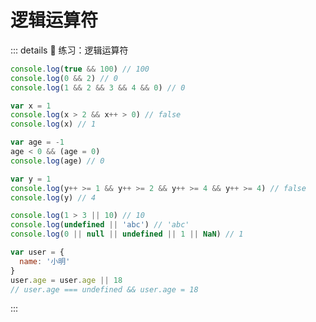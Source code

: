 # 逻辑运算符

<!-- #region demo -->

::: details 📝 练习：逻辑运算符

```js
console.log(true && 100) // 100
console.log(0 && 2) // 0
console.log(1 && 2 && 3 && 4 && 0) // 0
```

```js
var x = 1
console.log(x > 2 && x++ > 0) // false
console.log(x) // 1

var age = -1
age < 0 && (age = 0)
console.log(age) // 0

var y = 1
console.log(y++ >= 1 && y++ >= 2 && y++ >= 4 && y++ >= 4) // false
console.log(y) // 4
```

```js
console.log(1 > 3 || 10) // 10
console.log(undefined || 'abc') // 'abc'
console.log(0 || null || undefined || 1 || NaN) // 1

var user = {
  name: '小明'
}
user.age = user.age || 18
// user.age === undefined && user.age = 18
```

:::

<!-- #endregion demo -->
